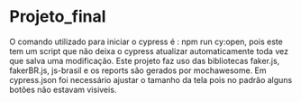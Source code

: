 # Projeto_final

O comando utilizado para iniciar o cypress é : npm run cy:open, pois este tem um script que não deixa o cypress atualizar automaticamente 
toda vez que salva uma modificação.
Este projeto faz uso das bibliotecas faker.js, fakerBR.js, js-brasil e os reports são gerados por mochawesome.
Em cypress.json foi necessário ajustar o tamanho da tela pois no padrão alguns botões não estavam visiveis.
